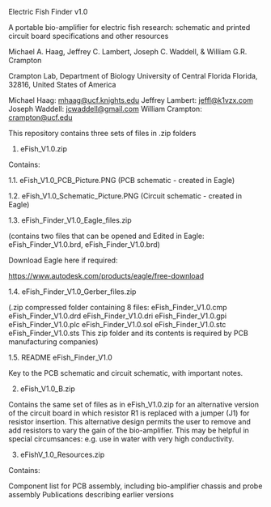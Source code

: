 Electric Fish Finder v1.0

A portable bio-amplifier for electric fish research: schematic and printed circuit board specifications and other resources

Michael A. Haag, Jeffrey C. Lambert, Joseph C. Waddell, & William G.R. Crampton

Crampton Lab,
Department of Biology
University of Central Florida
Florida, 32816, 
United States of America

Michael Haag: mhaag@ucf.knights.edu
Jeffrey Lambert: jeffl@k1vzx.com
Joseph Waddell: jcwaddell@gmail.com
William Crampton: crampton@ucf.edu

This repository contains three sets of files in .zip folders  

1. eFish_V1.0.zip

Contains:

1.1. eFish_V1.0_PCB_Picture.PNG 
(PCB schematic - created in Eagle)

1.2. eFish_V1.0_Schematic_Picture.PNG
(Circuit schematic - created in Eagle)

1.3. eFish_Finder_V1.0_Eagle_files.zip

(contains two files that can be opened and Edited in Eagle: eFish_Finder_V1.0.brd, eFish_Finder_V1.0.brd)

Download Eagle here if required:

https://www.autodesk.com/products/eagle/free-download

1.4. eFish_Finder_V1.0_Gerber_files.zip

(.zip compressed folder containing 8 files:
	eFish_Finder_V1.0.cmp
	eFish_Finder_V1.0.drd
	eFish_Finder_V1.0.dri
	eFish_Finder_V1.0.gpi
	eFish_Finder_V1.0.plc
	eFish_Finder_V1.0.sol
	eFish_Finder_V1.0.stc
	eFish_Finder_V1.0.sts
This zip folder and its contents is required by PCB manufacturing companies)

1.5. README eFish_Finder_V1.0

Key to the PCB schematic and circuit schematic, with important notes.

2. eFish_V1.0_B.zip

Contains the same set of files as in eFish_V1.0.zip for an alternative version of the circuit board in which resistor R1 is replaced with a jumper (J1) for resistor insertion. 
This alternative design permits the user to remove and add resistors to vary the gain of the bio-amplifier. This may be helpful in special circumsances: e.g. use in water with very high conductivity.


3. eFishV_1.0_Resources.zip

Contains: 

Component list for PCB assembly, including bio-amplifier chassis and probe assembly
Publications describing earlier versions
